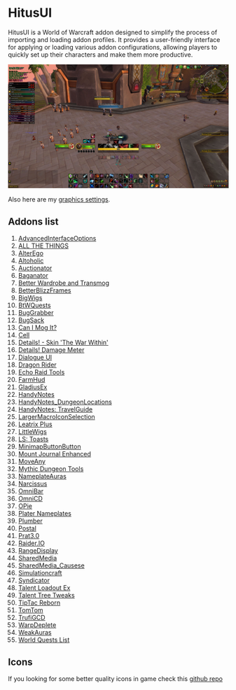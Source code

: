 # HitusUI

HitusUI is a World of Warcraft addon designed to simplify the process of
importing and loading addon profiles. It provides a user-friendly interface
for applying or loading various addon configurations, allowing
players to quickly set up their characters and make them more productive.

![Game UI Preview](assets/preview.jpg?raw=true)

Also here are my [graphics settings](assets/graphics-settings.png?raw=true).

## Addons list

1. [AdvancedInterfaceOptions](https://www.curseforge.com/wow/addons/advancedinterfaceoptions)
1. [ALL THE THINGS](https://www.curseforge.com/wow/addons/all-the-things)
1. [AlterEgo](https://www.curseforge.com/wow/addons/alterego)
1. [Altoholic](https://www.curseforge.com/wow/addons/altoholic)
1. [Auctionator](https://www.curseforge.com/wow/addons/auctionator)
1. [Baganator](https://www.curseforge.com/wow/addons/baganator)
1. [Better Wardrobe and Transmog](https://www.curseforge.com/wow/addons/better-wardrobe-and-transmog)
1. [BetterBlizzFrames](https://www.curseforge.com/wow/addons/betterblizzframes)
1. [BigWigs](https://www.curseforge.com/wow/addons/big-wigs)
1. [BtWQuests](https://www.curseforge.com/wow/addons/btw-quests)
1. [BugGrabber](https://www.curseforge.com/wow/addons/bug-grabber)
1. [BugSack](https://www.curseforge.com/wow/addons/bugsack)
1. [Can I Mog It?](https://www.curseforge.com/wow/addons/can-i-mog-it)
1. [Cell](https://www.curseforge.com/wow/addons/cell)
1. [Details! - Skin 'The War Within'](https://www.curseforge.com/wow/addons/details-skin-the-war-within)
1. [Details! Damage Meter](https://www.curseforge.com/wow/addons/details)
1. [Dialogue UI](https://www.curseforge.com/wow/addons/dialogueui)
1. [Dragon Rider](https://www.curseforge.com/wow/addons/dragon-rider)
1. [Echo Raid Tools](https://www.curseforge.com/wow/addons/echo-raid-tools)
1. [FarmHud](https://www.curseforge.com/wow/addons/farmhud)
1. [GladiusEx](https://www.curseforge.com/wow/addons/gladiusex)
1. [HandyNotes](https://www.curseforge.com/wow/addons/handynotes)
1. [HandyNotes_DungeonLocations](https://www.curseforge.com/wow/addons/handynotes_dungeonlocations)
1. [HandyNotes: TravelGuide](https://www.curseforge.com/wow/addons/handynotes-travelguide)
1. [LargerMacroIconSelection](https://www.curseforge.com/wow/addons/larger-macro-icon-selection)
1. [Leatrix Plus](https://www.curseforge.com/wow/addons/leatrix-plus)
1. [LittleWigs](https://www.curseforge.com/wow/addons/little-wigs)
1. [LS: Toasts](https://www.curseforge.com/wow/addons/ls-toasts)
1. [MinimapButtonButton](https://www.curseforge.com/wow/addons/minimapbuttonbutton)
1. [Mount Journal Enhanced](https://www.curseforge.com/wow/addons/mount-journal-enhanced)
1. [MoveAny](https://www.curseforge.com/wow/addons/moveany)
1. [Mythic Dungeon Tools](https://www.curseforge.com/wow/addons/mythic-dungeon-tools)
1. [NameplateAuras](https://www.curseforge.com/wow/addons/nameplateauras)
1. [Narcissus](https://www.curseforge.com/wow/addons/narcissus)
1. [OmniBar](https://www.curseforge.com/wow/addons/omnibar)
1. [OmniCD](https://www.curseforge.com/wow/addons/omnicd)
1. [OPie](https://www.curseforge.com/wow/addons/opie)
1. [Plater Nameplates](https://www.curseforge.com/wow/addons/plater-nameplates)
1. [Plumber](https://www.curseforge.com/wow/addons/plumber)
1. [Postal](https://www.curseforge.com/wow/addons/postal)
1. [Prat3.0](https://www.curseforge.com/wow/addons/prat-3-0)
1. [Raider.IO](https://www.curseforge.com/wow/addons/raiderio)
1. [RangeDisplay](https://www.curseforge.com/wow/addons/range-display)
1. [SharedMedia](https://www.curseforge.com/wow/addons/sharedmedia)
1. [SharedMedia_Causese](https://www.curseforge.com/wow/addons/sharedmedia_causese)
1. [Simulationcraft](https://www.curseforge.com/wow/addons/simulationcraft)
1. [Syndicator](https://www.curseforge.com/wow/addons/syndicator)
1. [Talent Loadout Ex](https://www.curseforge.com/wow/addons/talent-loadout-ex)
1. [Talent Tree Tweaks](https://www.curseforge.com/wow/addons/talent-tree-tweaks)
1. [TipTac Reborn](https://www.curseforge.com/wow/addons/tiptac-reborn)
1. [TomTom](https://www.curseforge.com/wow/addons/tomtom)
1. [TrufiGCD](https://www.curseforge.com/wow/addons/trufigcd)
1. [WarpDeplete](https://www.curseforge.com/wow/addons/warpdeplete)
1. [WeakAuras](https://www.curseforge.com/wow/addons/weakauras-2)
1. [World Quests List](https://www.curseforge.com/wow/addons/world-quests-list)

## Icons

If you looking for some better quality icons in game check this [github repo](https://github.com/kodewdle/IconPacks)
